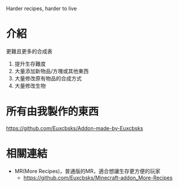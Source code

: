 Harder recipes, harder to live

# 介紹
更難且更多的合成表
1. 提升生存難度
2. 大量添加新物品/方塊或其他東西
3. 大量修改原有物品的合成方式
4. 大量修改生物

# 所有由我製作的東西
https://github.com/Euxcbsks/Addon-made-by-Euxcbsks

# 相關連結
* MR(More Recipes)，普通版的MR，適合想讓生存更方便的玩家
  * https://github.com/Euxcbsks/Minecraft-addon_More-Recipes
